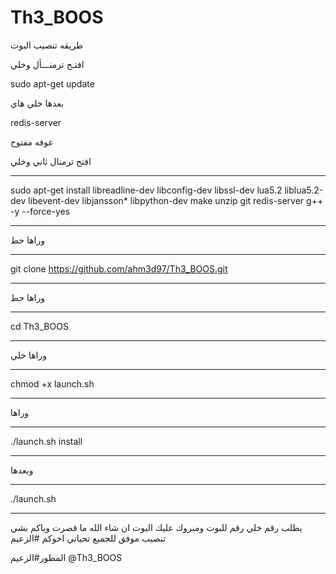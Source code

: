 # Th3_BOOS 

طريقه تنصيب البوت

افتـح ترمنـــأل وخلي 

sudo apt-get update 

بعدها خلي هاي

redis-server

عوفه مفتوح

افتح ترمنال ثاني وخلي
************************************************************
sudo apt-get install libreadline-dev libconfig-dev libssl-dev lua5.2 liblua5.2-dev libevent-dev libjansson* libpython-dev make unzip git redis-server g++ -y --force-yes
************************************************************
وراها حط
**************
git clone https://github.com/ahm3d97/Th3_BOOS.git
*****************************************************
وراها حط
**************************
cd Th3_BOOS
**************************
وراها خلي
**************************
chmod +x launch.sh
**************************
وراها
**************************
./launch.sh install
**************************
وبعدها
**************************
./launch.sh 
**************************
يطلب رقم خلي رقم للبوت ومبروك عليك البوت 
ان شاء الله ما قصرت وياكم بشي
تنصيب موفق للجميع
تحياتي اخوكم #الزعيم

المطور#الزعيم
@Th3_BOOS
